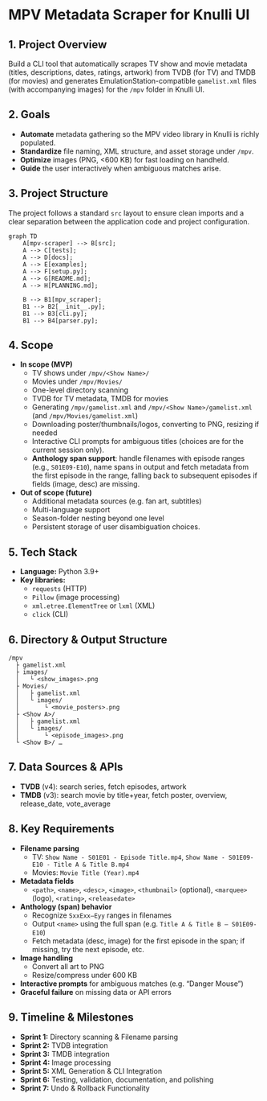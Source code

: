 # MPV Metadata Scraper for Knulli UI

## 1. Project Overview
Build a CLI tool that automatically scrapes TV show and movie metadata (titles, descriptions, dates, ratings, artwork) from TVDB (for TV) and TMDB (for movies) and generates EmulationStation-compatible `gamelist.xml` files (with accompanying images) for the `/mpv` folder in Knulli UI.

## 2. Goals
- **Automate** metadata gathering so the MPV video library in Knulli is richly populated.
- **Standardize** file naming, XML structure, and asset storage under `/mpv`.
- **Optimize** images (PNG, <600 KB) for fast loading on handheld.
- **Guide** the user interactively when ambiguous matches arise.

## 3. Project Structure
The project follows a standard `src` layout to ensure clean imports and a clear separation between the application code and project configuration.

```mermaid
graph TD
    A[mpv-scraper] --> B[src];
    A --> C[tests];
    A --> D[docs];
    A --> E[examples];
    A --> F[setup.py];
    A --> G[README.md];
    A --> H[PLANNING.md];

    B --> B1[mpv_scraper];
    B1 --> B2[__init__.py];
    B1 --> B3[cli.py];
    B1 --> B4[parser.py];
```

## 4. Scope
- **In scope (MVP)**
  - TV shows under `/mpv/<Show Name>/`
  - Movies under `/mpv/Movies/`
  - One-level directory scanning
  - TVDB for TV metadata, TMDB for movies
  - Generating `/mpv/gamelist.xml` and `/mpv/<Show Name>/gamelist.xml` (and `/mpv/Movies/gamelist.xml`)
  - Downloading poster/thumbnails/logos, converting to PNG, resizing if needed
  - Interactive CLI prompts for ambiguous titles (choices are for the current session only).
  - **Anthology span support**: handle filenames with episode ranges (e.g., `S01E09-E10`), name spans in output and fetch metadata from the first episode in the range, falling back to subsequent episodes if fields (image, desc) are missing.
- **Out of scope (future)**
  - Additional metadata sources (e.g. fan art, subtitles)
  - Multi-language support
  - Season-folder nesting beyond one level
  - Persistent storage of user disambiguation choices.

## 5. Tech Stack
- **Language:** Python 3.9+
- **Key libraries:**
  - `requests` (HTTP)
  - `Pillow` (image processing)
  - `xml.etree.ElementTree` or `lxml` (XML)
  - `click` (CLI)

## 6. Directory & Output Structure
```text
/mpv
  ├ gamelist.xml
  ├ images/
  │   └ <show_images>.png
  ├ Movies/
  │   ├ gamelist.xml
  │   └ images/
  │       └ <movie_posters>.png
  ├ <Show A>/
  │   ├ gamelist.xml
  │   └ images/
  │       └ <episode_images>.png
  └ <Show B>/ …
```

## 7. Data Sources & APIs
- **TVDB** (v4): search series, fetch episodes, artwork
- **TMDB** (v3): search movie by title+year, fetch poster, overview, release_date, vote_average

## 8. Key Requirements
- **Filename parsing**
  - TV: `Show Name - S01E01 - Episode Title.mp4`, `Show Name - S01E09-E10 - Title A & Title B.mp4`
  - Movies: `Movie Title (Year).mp4`
- **Metadata fields**
  - `<path>`, `<name>`, `<desc>`, `<image>`, `<thumbnail>` (optional), `<marquee>` (logo), `<rating>`, `<releasedate>`
- **Anthology (span) behavior**
  - Recognize `SxxExx–Eyy` ranges in filenames
  - Output `<name>` using the full span (e.g. `Title A & Title B – S01E09-E10`)
  - Fetch metadata (desc, image) for the first episode in the span; if missing, try the next episode, etc.
- **Image handling**
  - Convert all art to PNG
  - Resize/compress under 600 KB
- **Interactive prompts** for ambiguous matches (e.g. “Danger Mouse”)
- **Graceful failure** on missing data or API errors

## 9. Timeline & Milestones
- **Sprint 1:** Directory scanning & Filename parsing
- **Sprint 2:** TVDB integration
- **Sprint 3:** TMDB integration
- **Sprint 4:** Image processing
- **Sprint 5:** XML Generation & CLI Integration
- **Sprint 6:** Testing, validation, documentation, and polishing
- **Sprint 7:** Undo & Rollback Functionality
